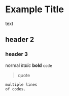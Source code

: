# Example Title

text

## header 2

### header 3

normal
*italic*
**bold**
`code`
> quote

```
multiple lines
of codes.
```
